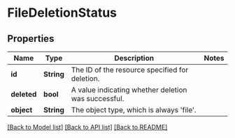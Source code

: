# FileDeletionStatus

## Properties

Name | Type | Description | Notes
------------ | ------------- | ------------- | -------------
**id** | **String** | The ID of the resource specified for deletion. | 
**deleted** | **bool** | A value indicating whether deletion was successful. | 
**object** | **String** | The object type, which is always 'file'. | 

[[Back to Model list]](../README.md#documentation-for-models) [[Back to API list]](../README.md#documentation-for-api-endpoints) [[Back to README]](../README.md)


